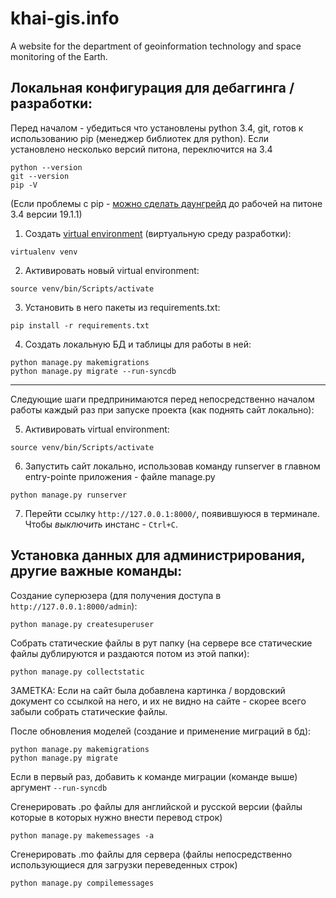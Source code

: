 # khai-gis.info

A website for the department of geoinformation technology and space monitoring of the Earth.

## Локальная конфигурация для дебаггинга / разработки:

Перед началом - убедиться что установлены python 3.4, git, готов к использованию pip (менеджер библиотек для python). Если установлено несколько версий питона, переключится на 3.4

```
python --version
git --version
pip -V
```

(Если проблемы с pip - [можно сделать даунгрейд](https://stackoverflow.com/questions/62084243/pip-doesnt-work-after-upgrade-on-python-3-4-windows-10-how-to-downgrade) до рабочей на питоне 3.4 версии 19.1.1)

1. Создать [virtual environment](https://uoa-eresearch.github.io/eresearch-cookbook/recipe/2014/11/26/python-virtual-env/) (виртуальную среду разработки):

```
virtualenv venv
```

2. Активировать новый virtual environment:

```
source venv/bin/Scripts/activate
```

3. Установить в него пакеты из requirements.txt:

```
pip install -r requirements.txt
```

4. Создать локальную БД и таблицы для работы в ней:

```
python manage.py makemigrations
python manage.py migrate --run-syncdb
```

---

Следующие шаги предпринимаются перед непосредственно началом работы каждый раз при запуске проекта (как поднять сайт локально):

5. Активировать virtual environment:

```
source venv/bin/Scripts/activate
```

6. Запустить сайт локально, использовав команду runserver в главном entry-pointе приложения - файле manage.py

```
python manage.py runserver
```

7. Перейти ссылку `http://127.0.0.1:8000/`, появившуюся в терминале. Чтобы _выключить_ инстанс - `Ctrl+C`.

## Установка данных для администрирования, другие важные команды:

Создание суперюзера (для получения доступа в `http://127.0.0.1:8000/admin`):

```
python manage.py createsuperuser
```

Собрать статические файлы в рут папку (на сервере все статические файлы дублируются и раздаются потом из этой папки):

```
python manage.py collectstatic
```

ЗАМЕТКА: Если на сайт была добавлена картинка / вордовский документ со ссылкой на него, и их не видно на сайте - скорее всего забыли собрать статические файлы.

После обновления моделей (создание и применение миграций в бд):

```
python manage.py makemigrations
python manage.py migrate
```

Если в первый раз, добавить к команде миграции (команде выше) аргумент `--run-syncdb`

Сгенерировать .po файлы для английской и русской версии (файлы которые в которых нужно внести перевод строк)

```
python manage.py makemessages -a
```

Сгенерировать .mo файлы для сервера (файлы непосредственно использующиеся для загрузки переведенных строк)

```
python manage.py compilemessages
```
